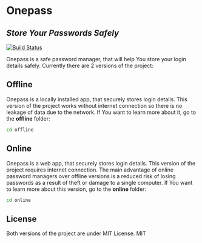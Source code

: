 # Onepass
## _Store Your Passwords Safely_

[![Build Status](https://travis-ci.org/joemccann/dillinger.svg?branch=master)](https://travis-ci.org/joemccann/dillinger)

Onepass is a safe password manager, that will help You store your login details safely. Currently there are 2 versions of the project:

## Offline
Onepass is a locally installed app, that securely stores login details. This version of the project works without internet connection so there is no leakage of data due to the network.
If You want to learn more about it, go to the **offline** folder:
```sh
cd offline
```


## Online
Onepass is a web app, that securely stores login details. This version of the project requires internet connection. The main advantage of online password managers over offline versions is a reduced risk of losing passwords as a result of theft or damage to a single computer.
If You want to learn more about this version, go to the **online** folder:
```sh
cd online
```


## License
Both versions of the project are under MIT License.
MIT